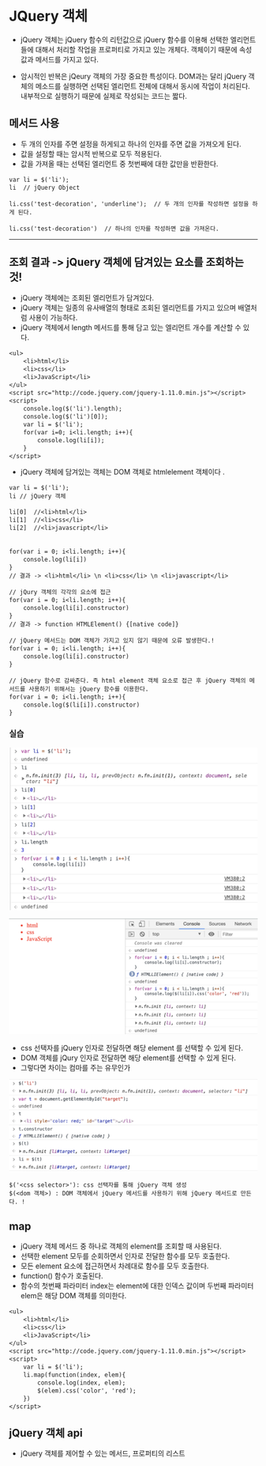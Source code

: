 # JQuery 객체

* jQuery 객체는 jQuery 함수의 리턴값으로 jQuery 함수를 이용해 선택한 엘리먼트들에 대해서 처리할 작업을 프로퍼티로 가지고 있는 개체다. 객체이기 때문에 속성값과 메서드를 가지고 있다. 

* 암시적인 반복은 jQeury 객체의 가장 중요한 특성이다. DOM과는 달리 jQuery 객체의 메소드를 실행하면 선택된 엘리먼트 전체에 대해서 동시에 작업이 처리된다. 내부적으로 실행하기 때문에 실제로 작성되는 코드는 짧다. 

## 메서드 사용
* 두 개의 인자를 주면 설정을 하게되고 하나의 인자를 주면 값을 가져오게 된다.
* 값을 설정할 때는 암시적 반복으로 모두 적용된다.
* 값을 가져올 때는 선택된 엘리먼트 중 첫번째에 대한 값만을 반환한다. 
~~~
var li = $('li');
li  // jQuery Object

li.css('test-decoration', 'underline');  // 두 개의 인자를 작성하면 설정을 하게 된다.

li.css('test-decoration')  // 하나의 인자를 작성하면 값을 가져온다. 
~~~

---

## 조회 결과 -> jQuery 객체에 담겨있는 요소를 조회하는 것!

* jQuery 객체에는 조회된 엘리먼트가 담겨있다.
* jQuery 객체는 일종의 유사배열의 형태로 조회된 엘리먼트를 가지고 있으며 배열처럼 사용이 가능하다. 
* jQuery 객체에서 length 메서드를 통해 담고 있는 엘리먼트 개수를 계산할 수 있다. 

~~~
<ul>
    <li>html</li>
    <li>css</li>
    <li>JavaScript</li>
</ul>
<script src="http://code.jquery.com/jquery-1.11.0.min.js"></script>
<script>
    console.log($('li').length);
    console.log($('li')[0]);
    var li = $('li');
    for(var i=0; i<li.length; i++){
        console.log(li[i]);
    }
</script>
~~~

* jQuery 객체에 담겨있는 객체는 DOM 객체로 htmlelement 객체이다 .
~~~
var li = $('li');  
li // jQuery 객체

li[0]  //<li>html</li>
li[1]  //<li>css</li>
li[2]  //<li>javascript</li>


for(var i = 0; i<li.length; i++){
    console.log(li[i])
}
// 결과 -> <li>html</li> \n <li>css</li> \n <li>javascript</li>

// jQury 객체의 각각의 요소에 접근
for(var i = 0; i<li.length; i++){
    console.log(li[i].constructor)
}
// 결과 -> function HTMLElement() {[native code]}

// jQuery 메서드는 DOM 객체가 가지고 있지 않기 때문에 오류 발생한다.!
for(var i = 0; i<li.length; i++){
    console.log(li[i].constructor)
}

// jQuery 함수로 감싸준다. 즉 html element 객체 요소로 접근 후 jQuery 객체의 메서드를 사용하기 위해서는 jQuery 함수를 이용한다.
for(var i = 0; i<li.length; i++){
    console.log($(li[i]).constructor)
}

~~~

### 실습

![img21](./img/img21.png)

![img22](./img/img22.png)

* css 선택자를 jQuery 인자로 전달하면 해당 element 를 선택할 수 있게 된다. 
* DOM 객체를 jQury 인자로 전달하면 해당 element를 선택할 수 있게 된다. 
* 그렇다면 차이는 컴마를 주는 유무인가

![img23](./img/img23.png)

~~~
$('<css selector>'): css 선택자를 통해 jQuery 객체 생성
$(<dom 객체>) : DOM 객체에서 jQuery 메서드를 사용하기 위해 jQuery 메서드로 만든다. !
~~~

## map

* jQuery 객체 메서드 중 하나로 객체의 element를 조회할 때 사용된다. 
* 선택한 element 모두를 순회하면서 인자로 전달한 함수를 모두 호출한다.
* 모든 element 요소에 접근하면서 차례대로 함수를 모두 호출한다.
* function() 함수가 호출된다. 
* 함수의 첫번째 파라미터 index는 element에 대한 인덱스 값이며 두번째 파라미터 elem은 해당 DOM 객체를 의미한다. 

~~~
<ul>
    <li>html</li>
    <li>css</li>
    <li>JavaScript</li>
</ul>
<script src="http://code.jquery.com/jquery-1.11.0.min.js"></script>
<script>
    var li = $('li');
    li.map(function(index, elem){
        console.log(index, elem);
        $(elem).css('color', 'red');
    })
</script>
~~~

## jQuery 객체 api

* jQuery 객체를 제어할 수 있는 메서드, 프로퍼티의 리스트
